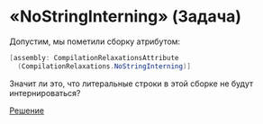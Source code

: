 # «NoStringInterning» (Задача)

Допустим, мы пометили сборку атрибутом:

```cs
[assembly: CompilationRelaxationsAttribute
  (CompilationRelaxations.NoStringInterning)]
```

Значит ли это, что литеральные строки в этой сборке не будут интернироваться?

[Решение](./NoStringInterning-S.md)